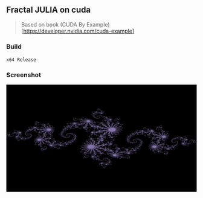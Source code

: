 ## Fractal JULIA on cuda
>Based on book (CUDA By Example)[https://developer.nvidia.com/cuda-example]

### Build
```
x64 Release
```

### Screenshot

![Screenshot](img/gpu.png)